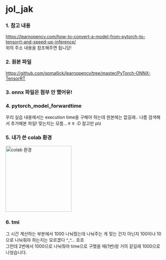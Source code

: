 # jol_jak
### 1. 참고 내용
https://learnopencv.com/how-to-convert-a-model-from-pytorch-to-tensorrt-and-speed-up-inference/
<br>위의 주소 내용을 참조해주면 됩니당!

### 2. 원본 파일
https://github.com/spmallick/learnopencv/tree/master/PyTorch-ONNX-TensorRT

### 3. onnx 파일은 첨부 안 했어유!

### 4. pytorch_model_forwardtime
우리 실습 내용에서는 execution time을 구해야 하는데 원본에는 없길래.. 나름 검색해서 추가해본 파일! 맞는지는 모름...ㅎㅎ :D 참고만 plz

### 5. 내가 쓴 colab 환경
<img width="213" alt="colab 환경" src="https://user-images.githubusercontent.com/68731647/117491053-a4da4080-afaa-11eb-8f03-b906d5c6d28f.png">

### 6. tmi
그 시간 계산하는 부분에서 1000 나눠줬는데 나눠주는 게 맞는 건지 아닌지 100이나 10으로 나눠줘야 하는지는 모르겠다 ^_^... 흐흐
<br> 그런데 2번에서 1000으로 나눠줘야 time으로 구했을 때(1번)랑 거의 같길래 1000으로 나눴습니다.
